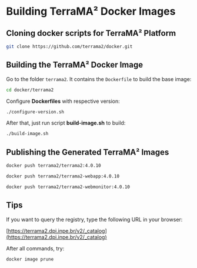 # Building TerraMA² Docker Images


## Cloning docker scripts for  TerraMA² Platform

```bash
git clone https://github.com/terrama2/docker.git
```


## Building the TerraMA² Docker Image

Go to the folder `terrama2`. It contains the `Dockerfile` to build the base image:

```bash
cd docker/terrama2
```

Configure **Dockerfiles** with respective version:

```bash
./configure-version.sh
```

After that, just run script **build-image.sh** to build:

```bash
./build-image.sh
```

## Publishing the Generated TerraMA² Images

```bash
docker push terrama2/terrama2:4.0.10
```

```bash
docker push terrama2/terrama2-webapp:4.0.10
```

```bash
docker push terrama2/terrama2-webmonitor:4.0.10
```


## Tips

If you want to query the registry, type the following URL in your browser:

[https://terrama2.dpi.inpe.br/v2/_catalog](https://terrama2.dpi.inpe.br/v2/_catalog)

After all commands, try:
```bash
docker image prune
```
